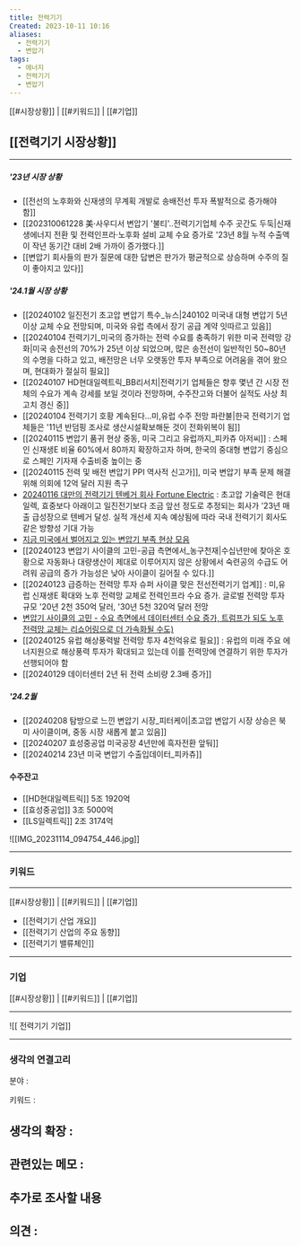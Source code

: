 ```yaml
---
title: 전력기기
Created: 2023-10-11 10:16
aliases:
  - 전력기기
  - 변압기
tags:
  - 에너지
  - 전력기기
  - 변압기
---
```

[[#시장상황]] | [[#키워드]] | [[#기업]]
## [[전력기기 시장상황]]
***
##### '23년 시장 상황
- [[전선의 노후화와 신재생의 무계획 개발로 송배전선 투자 폭발적으로 증가해야 함]]
- [[202310061228 美·사우디서 변압기 '불티'..전력기기업체 수주 곳간도 두둑|신재생에너지 전환 및  전력인프라·노후화 설비 교체 수요 증가로 '23년 8월 누적 수출액이 작년 동기간 대비 2배 가까이 증가했다.]]
- [[변압기 회사들의 판가 질문에 대한 답변은 판가가 평균적으로 상승하며 수주의 질이 좋아지고 있다]]
##### '24.1월 시장 상황
- [[20240102 일진전기 초고압 변압기 특수_뉴스|240102 미국내 대형 변압기 5년 이상 교체 수요 전망되며, 미국와 유럽 측에서 장기 공급 계약 잇따르고 있음]]
- [[20240104 전력기기_미국의 증가하는 전력 수요를 충족하기 위한 미국 전력망 강화|미국 송전선의 70%가 25년 이상 되었으며, 많은 송전선이 일반적인 50~80년의 수명을 다하고 있고, 배전망은 너무 오랫동안 투자 부족으로 어려움을 겪어 왔으며, 현대화가 절실히 필요]]
- [[20240107 HD현대일렉트릭_BB리서치|전력기기 업체들은 향후 몇년 간 시장 전체의 수요가 계속 강세를 보일 것이라 전망하며, 수주잔고와 더불어 실적도 사상 최고치 경신 중]]
- [[20240104 전력기기 호황 계속된다...미,유럽 수주 전망 파란불|한국 전력기기 업체들은 '11년 반덤핑 조사로 생산시설확보해둔 것이 전화위복이 됨]]
- [[20240115 변압기 품귀 현상 중동, 미국 그리고 유럽까지_피카츄 아저씨]] : 스페인 신재생E 비율 60%에서 80까지 확장하고자 하며, 한국의 중대형 변압기 중심으로 스페인 기자재 수출비중 높이는 중
- [[20240115 전력 및 배전 변압기 PPI 역사적 신고가]], 미국 변압기 부족 문제 해결 위해 의회에 12억 달러 지원 촉구
- [20240116 대만의 전력기기 텐베거 회사 Fortune Electric](https://m.blog.naver.com/PostView.naver?blogId=tosoha1&logNo=223324552098&proxyReferer=) : 초고압 기술력은 현대일렉, 효중보다 아래이고 일진전기보다 조금 앞선 정도로 추정되는 회사가 '23년 매출 급성장으로 텐베거 달성. 실적 개선세 지속 예상됨에 따라 국내 전력기기 회사도 같은 방향성 기대 가능
- [지금 미국에서 벌어지고 있는 변압기 부족 현상 모음](https://cafe.naver.com/ircall/14294)
- [[20240123 변압기 사이클의 고민-공급 측면에서_농구천재|수십년만에 찾아온 호황으로 자동화나 대량생산이 제대로 이루어지지 않은 상황에서 숙련공의 수급도 어려워 공급의 증가 가능성은 낮아 사이클이 길어질 수 있다.]]
- [[20240123 급증하는 전력망 투자 슈퍼 사이클 맞은 전선전력기기 업계]] : 미,유럽 신재생E 확대와 노후 전력망 교체로 전력인프라 수요 증가. 글로벌 전력망 투자 규모 '20년 2천 350억 달러, '30년 5천 320억 달러 전망
- [변압기 사이클의 고민 - 수요 측면에서 데이터센터 수요 증가, 트럼프가 되도 노후 전력망 교체는 리쇼어링으로 더 가속화될 수도)](https://m.blog.naver.com/PostView.naver?blogId=tosoha1&logNo=223332487109&cds=nm_myfeed_subs&proxyReferer=https:%2F%2Fm.naver.com%2F)
- [[20240125 유럽 해상풍력발 전력망 투자 4천억유로 필요]] : 유럽의 미래 주요 에너지원으로 해상풍력 투자가 확대되고 있는데 이를 전력망에 연결하기 위한 투자가 선행되어야 함
- [[20240129 데이터센터 2년 뒤 전력 소비량 2.3배 증가]]
##### '24.2월
- [[20240208 탐방으로 느낀 변압기 시장_피터케이|초고압 변압기 시장 상승은 북미 사이클이며, 중동 시장 새롭게 붙고 있음]]
- [[20240207 효성중공업 미국공장 4년만에 흑자전환 앞둬]]
- [[20240214 23년 미국 변압기 수출입데이터_피카츄]]

#### 수주잔고
- [[HD현대일렉트릭]] 5조 1920억 
- [[효성중공업]] 3조 5000억 
- [[LS일렉트릭]] 2조 3174억

![[IMG_20231114_094754_446.jpg]]
***
### 키워드
***
[[#시장상황]] | [[#키워드]] | [[#기업]]
- [[전력기기 산업 개요]]
- [[전력기기 산업의 주요 동향]]
- [[전력기기 밸류체인]]

***
### 기업
[[#시장상황]] | [[#키워드]] | [[#기업]]
***
![[ 전력기기 기업]]

***
### 생각의 연결고리
분야 : 

키워드 : 

생각의 확장 :
- 

관련있는 메모 :   
- 

추가로 조사할 내용
- 

의견 : 
-  